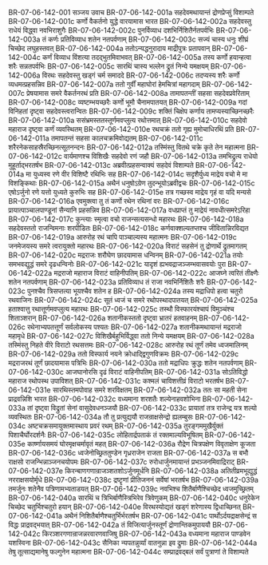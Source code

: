 BR-07-06-142-001  सञ्जय उवाच
BR-07-06-142-001a सहदेवमथायान्तं द्रोणप्रेप्सुं विशाम्पते
BR-07-06-142-001c कर्णो वैकर्तनो युद्धे वारयामास भारत
BR-07-06-142-002a सहदेवस्तु राधेयं विद्ध्वा नवभिराशुगैः
BR-07-06-142-002c पुनर्विव्याध दशभिर्निशितैर्नतपर्वभिः
BR-07-06-142-003a तं कर्णः प्रतिविव्याध शतेन नतपर्वणाम्
BR-07-06-142-003c सज्यं चास्य धनुः शीघ्रं चिच्छेद लघुहस्तवत्
BR-07-06-142-004a ततोऽन्यद्धनुरादाय माद्रीपुत्रः प्रतापवान्
BR-07-06-142-004c कर्णं विव्याध विंशत्या तदद्भुतमिवाभवत्
BR-07-06-142-005a तस्य कर्णो हयान्हत्वा शरैः सन्नतपर्वभिः
BR-07-06-142-005c सारथिं चास्य भल्लेन द्रुतं निन्ये यमक्षयम्
BR-07-06-142-006a विरथः सहदेवस्तु खड्गं चर्म समाददे
BR-07-06-142-006c तदप्यस्य शरैः कर्णो व्यधमत्प्रहसन्निव
BR-07-06-142-007a ततो गुर्वीं महाघोरां हेमचित्रां महागदाम्
BR-07-06-142-007c प्रेषयामास समरे वैकर्तनरथं प्रति
BR-07-06-142-008a तामापतन्तीं सहसा सहदेवप्रवेरिताम्
BR-07-06-142-008c व्यष्टम्भयच्छरैः कर्णो भूमौ चैनामपातयत्
BR-07-06-142-009a गदां विनिहतां दृष्ट्वा सहदेवस्त्वरान्वितः
BR-07-06-142-009c शक्तिं चिक्षेप कर्णाय तामप्यस्याच्छिनच्छरैः
BR-07-06-142-010a ससंभ्रमस्ततस्तूर्णमवप्लुत्य रथोत्तमात्
BR-07-06-142-010c सहदेवो महाराज दृष्ट्वा कर्णं व्यवस्थितम्
BR-07-06-142-010e रथचक्रं ततो गृह्य मुमोचाधिरथिं प्रति
BR-07-06-142-011a तमापतन्तं सहसा कालचक्रमिवोद्यतम्
BR-07-06-142-011c शरैरनेकसाहस्रैरच्छिनत्सूतनन्दनः
BR-07-06-142-012a तस्मिंस्तु वितथे चक्रे कृते तेन महात्मना
BR-07-06-142-012c वार्यमाणश्च विशिखैः सहदेवो रणं जहौ
BR-07-06-142-013a तमभिद्रुत्य राधेयो मुहूर्ताद्भरतर्षभ
BR-07-06-142-013c अब्रवीत्प्रहसन्वाक्यं सहदेवं विशाम्पते
BR-07-06-142-014a मा युध्यस्व रणे वीर विशिष्टै रथिभिः सह
BR-07-06-142-014c सदृशैर्युध्य माद्रेय वचो मे मा विशङ्किथाः
BR-07-06-142-015a अथैनं धनुषोऽग्रेण तुदन्भूयोऽब्रवीद्वचः
BR-07-06-142-015c एषोऽर्जुनो रणे यत्तो युध्यते कुरुभिः सह
BR-07-06-142-015e तत्र गच्छस्व माद्रेय गृहं वा यदि मन्यसे
BR-07-06-142-016a एवमुक्त्वा तु तं कर्णो रथेन रथिनां वरः
BR-07-06-142-016c प्रायात्पाञ्चालपाण्डूनां सैन्यानि प्रहसन्निव
BR-07-06-142-017a वधप्राप्तं तु माद्रेयं नावधीत्समरेऽरिहा
BR-07-06-142-017c कुन्त्याः स्मृत्वा वचो राजन्सत्यसन्धो महारथः
BR-07-06-142-018a सहदेवस्ततो राजन्विमनाः शरपीडितः
BR-07-06-142-018c कर्णवाक्शल्यतप्तश्च जीवितान्निरविद्यत
BR-07-06-142-019a आरुरोह रथं चापि पाञ्चाल्यस्य महात्मनः
BR-07-06-142-019c जनमेजयस्य समरे त्वरायुक्तो महारथः
BR-07-06-142-020a विराटं सहसेनं तु द्रोणार्थे द्रुतमागतम्
BR-07-06-142-020c मद्रराजः शरौघेण छादयामास धन्विनम्
BR-07-06-142-021a तयोः समभवद्युद्धं समरे दृढधन्विनोः
BR-07-06-142-021c यादृशं ह्यभवद्राजञ्जम्भवासवयोः पुरा
BR-07-06-142-022a मद्रराजो महाराज विराटं वाहिनीपतिम्
BR-07-06-142-022c आजघ्ने त्वरितं तीक्ष्णैः शतेन नतपर्वणाम्
BR-07-06-142-023a प्रतिविव्याध तं राजा नवभिर्निशितैः शरैः
BR-07-06-142-023c पुनश्चैव त्रिसप्तत्या भूयश्चैव शतेन ह
BR-07-06-142-024a तस्य मद्राधिपो हत्वा चतुरो रथवाजिनः
BR-07-06-142-024c सूतं ध्वजं च समरे रथोपस्थादपातयत्
BR-07-06-142-025a हताश्वात्तु रथात्तूर्णमवप्लुत्य महारथः
BR-07-06-142-025c तस्थौ विस्फारयंश्चापं विमुञ्चंश्च शिताञ्शरान्
BR-07-06-142-026a शतानीकस्ततो दृष्ट्वा भ्रातरं हतवाहनम्
BR-07-06-142-026c रथेनाभ्यपतत्तूर्णं सर्वलोकस्य पश्यतः
BR-07-06-142-027a शतानीकमथायान्तं मद्रराजो महामृधे
BR-07-06-142-027c विशिखैर्बहुभिर्विद्ध्वा ततो निन्ये यमक्षयम्
BR-07-06-142-028a तस्मिंस्तु निहते वीरे विराटो रथसत्तमः
BR-07-06-142-028c आरुरोह रथं तूर्णं तमेव ध्वजमालिनम्
BR-07-06-142-029a ततो विस्फार्य नयने क्रोधाद्द्विगुणविक्रमः
BR-07-06-142-029c मद्रराजरथं तूर्णं छादयामास पत्रिभिः
BR-07-06-142-030a ततो मद्राधिपः क्रुद्धः शतेन नतपर्वणाम्
BR-07-06-142-030c आजघानोरसि दृढं विराटं वाहिनीपतिम्
BR-07-06-142-031a सोऽतिविद्धो महाराज रथोपस्थ उपाविशत्
BR-07-06-142-031c कश्मलं चाविशत्तीव्रं विराटो भरतर्षभ
BR-07-06-142-031e सारथिस्तमपोवाह समरे शरविक्षतम्
BR-07-06-142-032a ततः सा महती सेना प्राद्रवन्निशि भारत
BR-07-06-142-032c वध्यमाना शरशतैः शल्येनाहवशोभिना
BR-07-06-142-033a तां दृष्ट्वा विद्रुतां सेनां वासुदेवधनञ्जयौ
BR-07-06-142-033c प्रायातां तत्र राजेन्द्र यत्र शल्यो व्यवस्थितः
BR-07-06-142-034a तौ तु प्रत्युद्ययौ राजन्राक्षसेन्द्रो ह्यलम्बुसः
BR-07-06-142-034c अष्टचक्रसमायुक्तमास्थाय प्रवरं रथम्
BR-07-06-142-035a तुरङ्गममुखैर्युक्तं पिशाचैर्घोरदर्शनैः
BR-07-06-142-035c लोहितार्द्रपताकं तं रक्तमाल्यविभूषितम्
BR-07-06-142-035e कार्ष्णायसमयं घोरमृक्षचर्मावृतं महत्
BR-07-06-142-036a रौद्रेण चित्रपक्षेण विवृताक्षेण कूजता
BR-07-06-142-036c ध्वजेनोच्छ्रिततुण्डेन गृध्रराजेन राजता
BR-07-06-142-037a स बभौ राक्षसो राजन्भिन्नाञ्जनचयोपमः
BR-07-06-142-037c रुरोधार्जुनमायान्तं प्रभञ्जनमिवाद्रिराट्
BR-07-06-142-037e किरन्बाणगणान्राजञ्शतशोऽर्जुनमूर्धनि
BR-07-06-142-038a अतितीव्रमभूद्युद्धं नरराक्षसयोर्मृधे
BR-07-06-142-038c द्रष्टॄणां प्रीतिजननं सर्वेषां भरतर्षभ
BR-07-06-142-039a तमर्जुनः शतेनैव पत्रिणामभ्यताडयत्
BR-07-06-142-039c नवभिश्च शितैर्बाणैश्चिच्छेद ध्वजमुच्छ्रितम्
BR-07-06-142-040a सारथिं च त्रिभिर्बाणैस्त्रिभिरेव त्रिवेणुकम्
BR-07-06-142-040c धनुरेकेन चिच्छेद चतुर्भिश्चतुरो हयान्
BR-07-06-142-040e विरथस्योद्यतं खड्गं शरेणास्य द्विधाच्छिनत्
BR-07-06-142-041a अथैनं निशितैर्बाणैश्चतुर्भिर्भरतर्षभ
BR-07-06-142-041c पार्थोऽर्दयद्राक्षसेन्द्रं स विद्धः प्राद्रवद्भयात्
BR-07-06-142-042a तं विजित्यार्जुनस्तूर्णं द्रोणान्तिकमुपाययौ
BR-07-06-142-042c किरञ्शरगणान्राजन्नरवारणवाजिषु
BR-07-06-142-043a वध्यमाना महाराज पाण्डवेन यशस्विना
BR-07-06-142-043c सैनिका न्यपतन्नुर्व्यां वातनुन्ना इव द्रुमाः
BR-07-06-142-044a तेषु तूत्साद्यमानेषु फल्गुनेन महात्मना
BR-07-06-142-044c सम्प्राद्रवद्बलं सर्वं पुत्राणां ते विशाम्पते

